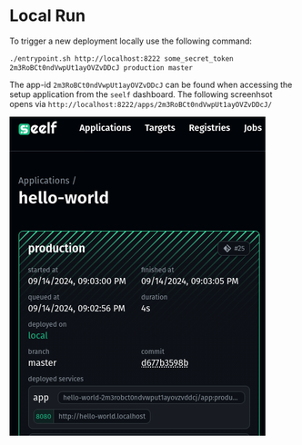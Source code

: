 # Local Run

To trigger a new deployment locally use the following command:

```
./entrypoint.sh http://localhost:8222 some_secret_token 2m3RoBCt0ndVwpUt1ayOVZvDDcJ production master
```

The app-id `2m3RoBCt0ndVwpUt1ayOVZvDDcJ` can be found when accessing the setup application from the `seelf` dashboard. The following screenhsot opens via `http://localhost:8222/apps/2m3RoBCt0ndVwpUt1ayOVZvDDcJ/`

![app_seelf_dashboard](image.png)